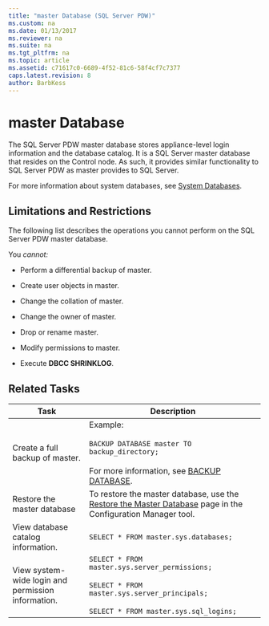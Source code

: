 ```yaml
---
title: "master Database (SQL Server PDW)"
ms.custom: na
ms.date: 01/13/2017
ms.reviewer: na
ms.suite: na
ms.tgt_pltfrm: na
ms.topic: article
ms.assetid: c71617c0-6689-4f52-81c6-58f4cf7c7377
caps.latest.revision: 8
author: BarbKess
---
```

# master Database
The SQL Server PDW master database stores appliance-level login information and the database catalog. It is a SQL Server master database that resides on the Control node. As such, it provides similar functionality to SQL Server PDW as master provides to SQL Server.  
  
For more information about system databases, see [System Databases](system-databases.md).  
  
## Limitations and Restrictions  
The following list describes the operations you cannot perform on the SQL Server PDW master database.  
  
You *cannot:*  
  
-   Perform a differential backup of master.  
  
-   Create user objects in master.  
  
-   Change the collation of master.  
  
-   Change the owner of master.  
  
-   Drop or rename master.  
  
-   Modify permissions to master.  
  
-   Execute **DBCC SHRINKLOG**.  
  
## Related Tasks  
  
|Task|Description|  
|--------|---------------|  
|Create a full backup of master.|Example:<br /><br />`BACKUP DATABASE master TO backup_directory;`<br /><br />For more information, see [BACKUP DATABASE](https://msdn.microsoft.com/library/mt631607.aspx).|  
|Restore the master database|To restore the master database, use the [Restore the Master Database](restore-the-master-database.md) page in the Configuration Manager tool.|  
|View database catalog information.|`SELECT * FROM master.sys.databases;`|  
|View system-wide login and permission information.|`SELECT * FROM master.sys.server_permissions;`<br /><br />`SELECT * FROM master.sys.server_principals;`<br /><br />`SELECT * FROM master.sys.sql_logins;`|  
  
<!-- MISSING LINKS 
## See Also  
[Common Metadata Query Examples &#40;SQL Server PDW&#41;](../sqlpdw/common-metadata-query-examples-sql-server-pdw.md)  
-->
  
